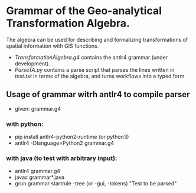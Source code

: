 # Grammar of the Geo-analytical Transformation Algebra.

The algebra can be used for describing and formalizing transformations of spatial information with GIS functions. 

* *TransformationAlgebra.g4* contains the antlr4 grammar (under development).
* *ParseTA.py* contains a parse script that parses the lines written in *test.txt* in terms of the algebra, and turns workflows into a typed form.

## Usage of grammar witrh antlr4 to compile parser
* given: grammar.g4

### with python:

* pip install antlr4-python2-runtime (or python3)
* antlr4 -Dlanguage=Python2 grammar.g4

### with java (to test with arbitrary input):

* antlr4 grammar.g4
* javac grammar*.java
* grun grammar startrule -tree (or -gui, -tokens) "Test to be parsed"

